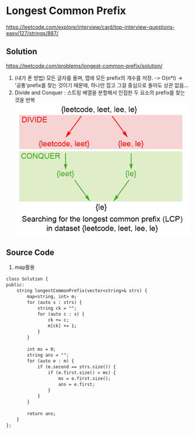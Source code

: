 # Longest Common Prefix
https://leetcode.com/explore/interview/card/top-interview-questions-easy/127/strings/887/

## Solution
https://leetcode.com/problems/longest-common-prefix/solution/
1. (내가 푼 방법) 모든 글자를 돌며, 맵에 모든 prefix의 개수를 저장. -> O(n*l)
-> '공통'prefix를 찾는 것이기 때문에, 하나만 잡고 그걸 중심으로 돌아도 상관 없음...
2. Divide and Conquer
: 스트링 배열을 분할해서 인접한 두 요소의 prefix를 찾는 것을 반복
![dvideConquer](./dvideConquer.jpg)

## Source Code
1. map활용
~~~
class Solution {
public:
    string longestCommonPrefix(vector<string>& strs) {
        map<string, int> m;
        for (auto s : strs) {
            string ck = "";
            for (auto c : s) {
                ck += c;
                m[ck] += 1;
            }
        }
        
        int ms = 0;
        string ans = "";
        for (auto e : m) {
            if (e.second == strs.size()) {
                if (e.first.size() > ms) {
                    ms = e.first.size();
                    ans = e.first;
                } 
            }
        }

        return ans;
    }
};
~~~
